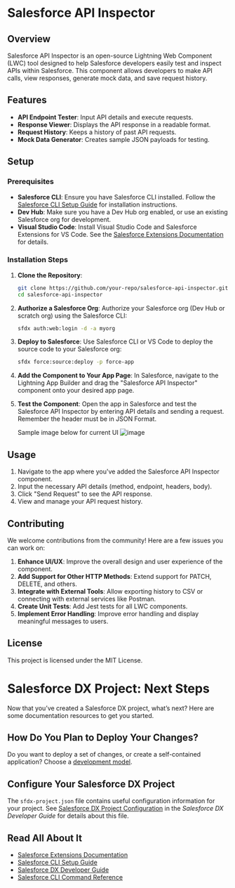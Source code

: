 # Salesforce API Inspector

## Overview

Salesforce API Inspector is an open-source Lightning Web Component (LWC) tool designed to help Salesforce developers easily test and inspect APIs within Salesforce. This component allows developers to make API calls, view responses, generate mock data, and save request history.

## Features

- **API Endpoint Tester**: Input API details and execute requests.
- **Response Viewer**: Displays the API response in a readable format.
- **Request History**: Keeps a history of past API requests.
- **Mock Data Generator**: Creates sample JSON payloads for testing.

## Setup

### Prerequisites

- **Salesforce CLI**: Ensure you have Salesforce CLI installed. Follow the [Salesforce CLI Setup Guide](https://developer.salesforce.com/docs/atlas.en-us.sfdx_setup.meta/sfdx_setup/sfdx_setup_intro.htm) for installation instructions.
- **Dev Hub**: Make sure you have a Dev Hub org enabled, or use an existing Salesforce org for development.
- **Visual Studio Code**: Install Visual Studio Code and Salesforce Extensions for VS Code. See the [Salesforce Extensions Documentation](https://developer.salesforce.com/tools/vscode/) for details.

### Installation Steps

1. **Clone the Repository**:
    ```bash
    git clone https://github.com/your-repo/salesforce-api-inspector.git
    cd salesforce-api-inspector
    ```

2. **Authorize a Salesforce Org**:
    Authorize your Salesforce org (Dev Hub or scratch org) using the Salesforce CLI:
    ```bash
    sfdx auth:web:login -d -a myorg
    ```

3. **Deploy to Salesforce**:
    Use Salesforce CLI or VS Code to deploy the source code to your Salesforce org:
    ```bash
    sfdx force:source:deploy -p force-app
    ```
    
4. **Add the Component to Your App Page**:
    In Salesforce, navigate to the Lightning App Builder and drag the "Salesforce API Inspector" component onto your desired app page.

5. **Test the Component**:
    Open the app in Salesforce and test the Salesforce API Inspector by entering API details and sending a request. Remember the header must be in JSON Format.

   Sample image below for current UI
  ![image](https://github.com/user-attachments/assets/de2018d6-ebbb-4773-93ac-e365d93d5709)



## Usage

1. Navigate to the app where you've added the Salesforce API Inspector component.
2. Input the necessary API details (method, endpoint, headers, body).
3. Click "Send Request" to see the API response.
4. View and manage your API request history.

## Contributing

We welcome contributions from the community! Here are a few issues you can work on:

1. **Enhance UI/UX**: Improve the overall design and user experience of the component.
2. **Add Support for Other HTTP Methods**: Extend support for PATCH, DELETE, and others.
3. **Integrate with External Tools**: Allow exporting history to CSV or connecting with external services like Postman.
4. **Create Unit Tests**: Add Jest tests for all LWC components.
5. **Implement Error Handling**: Improve error handling and display meaningful messages to users.

## License

This project is licensed under the MIT License.

# Salesforce DX Project: Next Steps

Now that you’ve created a Salesforce DX project, what’s next? Here are some documentation resources to get you started.

## How Do You Plan to Deploy Your Changes?

Do you want to deploy a set of changes, or create a self-contained application? Choose a [development model](https://developer.salesforce.com/tools/vscode/en/user-guide/development-models).

## Configure Your Salesforce DX Project

The `sfdx-project.json` file contains useful configuration information for your project. See [Salesforce DX Project Configuration](https://developer.salesforce.com/docs/atlas.en-us.sfdx_dev.meta/sfdx_dev/sfdx_dev_ws_config.htm) in the _Salesforce DX Developer Guide_ for details about this file.

## Read All About It

- [Salesforce Extensions Documentation](https://developer.salesforce.com/tools/vscode/)
- [Salesforce CLI Setup Guide](https://developer.salesforce.com/docs/atlas.en-us.sfdx_setup.meta/sfdx_setup/sfdx_setup_intro.htm)
- [Salesforce DX Developer Guide](https://developer.salesforce.com/docs/atlas.en-us.sfdx_dev.meta/sfdx_dev/sfdx_dev_intro.htm)
- [Salesforce CLI Command Reference](https://developer.salesforce.com/docs/atlas.en-us.sfdx_cli_reference.meta/sfdx_cli_reference/cli_reference.htm)

